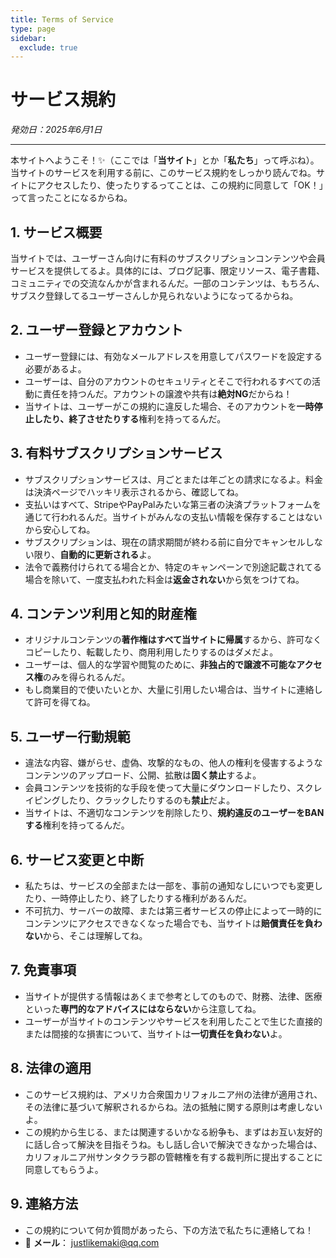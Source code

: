 ```yaml
---
title: Terms of Service
type: page
sidebar:
  exclude: true
---
```

# サービス規約

*発効日：2025年6月1日*

---

本サイトへようこそ！✨（ここでは「**当サイト**」とか「**私たち**」って呼ぶね）。当サイトのサービスを利用する前に、このサービス規約をしっかり読んでね。サイトにアクセスしたり、使ったりするってことは、この規約に同意して「OK！」って言ったことになるからね。

## 1. サービス概要
当サイトでは、ユーザーさん向けに有料のサブスクリプションコンテンツや会員サービスを提供してるよ。具体的には、ブログ記事、限定リソース、電子書籍、コミュニティでの交流なんかが含まれるんだ。一部のコンテンツは、もちろん、サブスク登録してるユーザーさんしか見られないようになってるからね。

## 2. ユーザー登録とアカウント
- ユーザー登録には、有効なメールアドレスを用意してパスワードを設定する必要があるよ。
- ユーザーは、自分のアカウントのセキュリティとそこで行われるすべての活動に責任を持つんだ。アカウントの譲渡や共有は**絶対NG**だからね！
- 当サイトは、ユーザーがこの規約に違反した場合、そのアカウントを**一時停止したり、終了させたりする**権利を持ってるんだ。

## 3. 有料サブスクリプションサービス
- サブスクリプションサービスは、月ごとまたは年ごとの請求になるよ。料金は決済ページでハッキリ表示されるから、確認してね。
- 支払いはすべて、StripeやPayPalみたいな第三者の決済プラットフォームを通じて行われるんだ。当サイトがみんなの支払い情報を保存することはないから安心してね。
- サブスクリプションは、現在の請求期間が終わる前に自分でキャンセルしない限り、**自動的に更新される**よ。
- 法令で義務付けられてる場合とか、特定のキャンペーンで別途記載されてる場合を除いて、一度支払われた料金は**返金されない**から気をつけてね。

## 4. コンテンツ利用と知的財産権
- オリジナルコンテンツの**著作権はすべて当サイトに帰属**するから、許可なくコピーしたり、転載したり、商用利用したりするのはダメだよ。
- ユーザーは、個人的な学習や閲覧のために、**非独占的で譲渡不可能なアクセス権**のみを得られるんだ。
- もし商業目的で使いたいとか、大量に引用したい場合は、当サイトに連絡して許可を得てね。

## 5. ユーザー行動規範
- 違法な内容、嫌がらせ、虚偽、攻撃的なもの、他人の権利を侵害するようなコンテンツのアップロード、公開、拡散は**固く禁止**するよ。
- 会員コンテンツを技術的な手段を使って大量にダウンロードしたり、スクレイピングしたり、クラックしたりするのも**禁止**だよ。
- 当サイトは、不適切なコンテンツを削除したり、**規約違反のユーザーをBANする**権利を持ってるんだ。

## 6. サービス変更と中断
- 私たちは、サービスの全部または一部を、事前の通知なしにいつでも変更したり、一時停止したり、終了したりする権利があるんだ。
- 不可抗力、サーバーの故障、または第三者サービスの停止によって一時的にコンテンツにアクセスできなくなった場合でも、当サイトは**賠償責任を負わない**から、そこは理解してね。

## 7. 免責事項
- 当サイトが提供する情報はあくまで参考としてのもので、財務、法律、医療といった**専門的なアドバイスにはならない**から注意してね。
- ユーザーが当サイトのコンテンツやサービスを利用したことで生じた直接的または間接的な損害について、当サイトは**一切責任を負わない**よ。

## 8. 法律の適用
- このサービス規約は、アメリカ合衆国カリフォルニア州の法律が適用され、その法律に基づいて解釈されるからね。法の抵触に関する原則は考慮しないよ。
- この規約から生じる、または関連するいかなる紛争も、まずはお互い友好的に話し合って解決を目指そうね。もし話し合いで解決できなかった場合は、カリフォルニア州サンタクララ郡の管轄権を有する裁判所に提出することに同意してもらうよ。

## 9. 連絡方法
- この規約について何か質問があったら、下の方法で私たちに連絡してね！
- 📧 **メール**： [justlikemaki@qq.com](mailto:justlikemaki@qq.com)